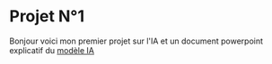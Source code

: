 # Projet N°1 
Bonjour voici mon premier projet sur l'IA et un document powerpoint explicatif du [modèle IA](https://github.com/IsupposeAxel/Projet-IA/blob/Projet-N%C2%B01/Mod%C3%A8le%20IA%20pdf.pdf)
